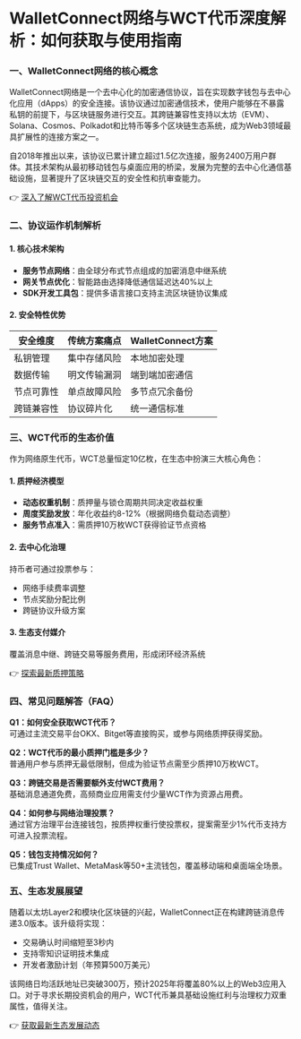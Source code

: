 # WalletConnect网络与WCT代币深度解析：如何获取与使用指南

### 一、WalletConnect网络的核心概念
WalletConnect网络是一个去中心化的加密通信协议，旨在实现数字钱包与去中心化应用（dApps）的安全连接。该协议通过加密通信技术，使用户能够在不暴露私钥的前提下，与区块链服务进行交互。其跨链兼容性支持以太坊（EVM）、Solana、Cosmos、Polkadot和比特币等多个区块链生态系统，成为Web3领域最具扩展性的连接方案之一。

自2018年推出以来，该协议已累计建立超过1.5亿次连接，服务2400万用户群体。其技术架构从最初移动钱包与桌面应用的桥梁，发展为完整的去中心化通信基础设施，显著提升了区块链交互的安全性和抗审查能力。

👉 [深入了解WCT代币投资机会](https://bit.ly/okx_welcome)

### 二、协议运作机制解析
#### 1. 核心技术架构
- **服务节点网络**：由全球分布式节点组成的加密消息中继系统
- **网关节点优化**：智能路由选择降低通信延迟达40%以上
- **SDK开发工具包**：提供多语言接口支持主流区块链协议集成

#### 2. 安全特性优势
| 安全维度        | 传统方案痛点       | WalletConnect方案          |
|-----------------|--------------------|---------------------------|
| 私钥管理        | 集中存储风险       | 本地加密处理               |
| 数据传输        | 明文传输漏洞       | 端到端加密通信             |
| 节点可靠性      | 单点故障风险       | 多节点冗余备份             |
| 跨链兼容性      | 协议碎片化         | 统一通信标准               |

### 三、WCT代币的生态价值
作为网络原生代币，WCT总量恒定10亿枚，在生态中扮演三大核心角色：

#### 1. 质押经济模型
- **动态权重机制**：质押量与锁仓周期共同决定收益权重
- **周度奖励发放**：年化收益约8-12%（根据网络负载动态调整）
- **服务节点准入**：需质押10万枚WCT获得验证节点资格

#### 2. 去中心化治理
持币者可通过投票参与：
- 网络手续费率调整
- 节点奖励分配比例
- 跨链协议升级方案

#### 3. 生态支付媒介
覆盖消息中继、跨链交易等服务费用，形成闭环经济系统

👉 [探索最新质押策略](https://bit.ly/okx_welcome)

### 四、常见问题解答（FAQ）
**Q1：如何安全获取WCT代币？**  
可通过主流交易平台OKX、Bitget等直接购买，或参与网络质押获得奖励。

**Q2：WCT代币的最小质押门槛是多少？**  
普通用户参与质押无最低限制，但成为验证节点需至少质押10万枚WCT。

**Q3：跨链交易是否需要额外支付WCT费用？**  
基础消息通道免费，高频商业应用需支付少量WCT作为资源占用费。

**Q4：如何参与网络治理投票？**  
通过官方治理平台连接钱包，按质押权重行使投票权，提案需至少1%代币支持方可进入投票流程。

**Q5：钱包支持情况如何？**  
已集成Trust Wallet、MetaMask等50+主流钱包，覆盖移动端和桌面端全场景。

### 五、生态发展展望
随着以太坊Layer2和模块化区块链的兴起，WalletConnect正在构建跨链消息传递3.0版本。该升级将实现：
- 交易确认时间缩短至3秒内
- 支持零知识证明技术集成
- 开发者激励计划（年预算500万美元）

该网络日均活跃地址已突破300万，预计2025年将覆盖80%以上的Web3应用入口。对于寻求长期投资机会的用户，WCT代币兼具基础设施红利与治理权力双重属性，值得关注。

👉 [获取最新生态发展动态](https://bit.ly/okx_welcome)